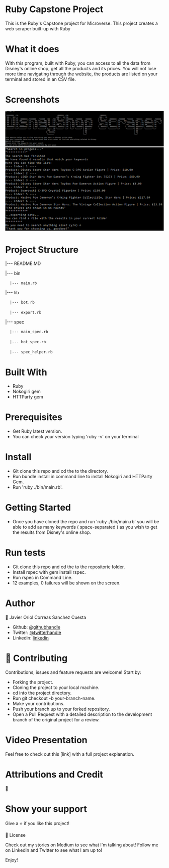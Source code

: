 # Ruby Capstone Project
This is the Ruby's Capstone project for Microverse. This project creates a web scraper built-up with Ruby

# What it does
With this program, built with Ruby, you can access to all the data from Disney's online shop, get all the products and its prices. You will not lose more time navigating through the website, the products are listed on your terminal and stored in an CSV file.

# Screenshots
![screenshot](/assets/screenshot.png) 
![screenshot](/assets/screenshot2.png)

# Project Structure
 |--- README.MD

 |--- bin  

      |--- main.rb

 |--- lib   

      |--- bot.rb

      |--- export.rb

 |--- spec  

      |--- main_spec.rb

      |--- bot_spec.rb
      
      |--- spec_helper.rb

# Built With
- Ruby
- Nokogiri gem
- HTTParty gem

# Prerequisites
- Get Ruby latest version.
- You can check your version typing 'ruby -v' on your terminal

# Install
- Git clone this repo and cd the to the  directory.
- Run bundle install in command line to install Nokogiri and HTTParty Gem.
- Run 'ruby ./bin/main.rb'.

# Getting Started
- Once you have cloned the repo and run 'ruby ./bin/main.rb' you will be able to add as many keywords ( space-separated ) as you wish to get the results from Disney's online shop.

# Run tests
- Git clone this repo and cd the to the repositorie folder.
- Install rspec with gem install rspec.
- Run rspec in Command Line.
- 12 examples, 0 failures will be shown on the screen.

# Author

👤 Javier Oriol Correas Sanchez Cuesta

- Github: [@githubhandle](https://github.com/javitocor)
- Twitter: [@twitterhandle](https://twitter.com/JavierCorreas4)
- Linkedin: [linkedin](https://www.linkedin.com/in/javier-correas-sanchez-cuesta-15289482/)

# 🤝 Contributing
Contributions, issues and feature requests are welcome! Start by:

- Forking the project.
- Cloning the project to your local machine.
- cd into the project directory.
- Run git checkout -b your-branch-name.
- Make your contributions.
- Push your branch up to your forked repository.
- Open a Pull Request with a detailed description to the development branch of the original project for a review.

# Video Presentation
Feel free to check out this [link] with a full project explanation.

# Attributions and Credit
🚀

# Show your support
Give a ⭐️ if you like this project!

📝 License

Check out my stories on Medium to see what I'm talking about! Follow me on Linkedin and Twitter to see what I am up to!

Enjoy!
